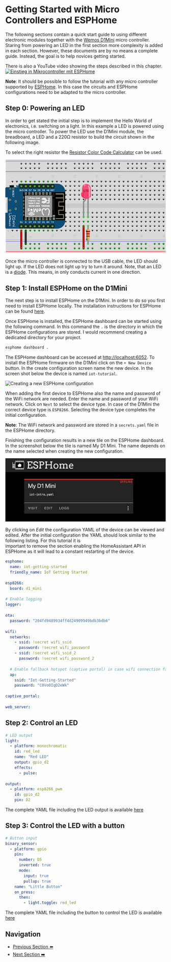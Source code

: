 # Getting Started with Micro Controllers and ESPHome

The following sections contain a quick start guide to using different
electronic modules together with the [Wemos D1Mini](https://www.wemos.cc/en/latest/d1/d1_mini.html)
micro controller. Staring from powering an LED in the first
section more complexity is added in each section. However, these documents
are by no means a complete guide. Instead, the goal is to help novices getting started.

There is also a YouTube video showing the steps described in this chapter.
[![Einstieg in Mikrocontroller mit ESPHome](https://img.youtube.com/vi/C-klK8bkEC8/hqdefault.jpg)](https://www.youtube.com/embed/C-klK8bkEC8)

**Note**: It should be possible to follow the tutorial with any micro controller
supported by [ESPHome](https://esphome.io). In this case the circuits and
ESPHome configurations need to be adapted to the micro controller.

## Step 0: Powering an LED

In order to get stated the initial step is to implement the Hello World of
electronics, i.e. switching on a light. In this example a LED is powered using
the micro controller. To power the LED use the D1Mini module, the breadboard,
a LED and a 220Ω resistor to build the circuit shown in the following image.

To select the right resistor the
[Resistor Color Code Calculator](https://resistorcolorcodecalc.com/) can be used.

![Powering a LED](./imgs/hello-led.png)

Once the micro controller is connected to the USB cable, the LED should light up.
If the LED does not light up try to turn it around. Note, that an LED is a
[diode](https://en.wikipedia.org/wiki/Diode). This means, in only conducts
current in one direction.

## Step 1: Install ESPHome on the D1Mini

The next step is to install ESPHome on the D1Mini. In order to do so you
first need to install ESPHome locally. The installation instructions
for ESPHome can be found [here](https://esphome.io/guides/installing_esphome).

Once ESPHome is installed, the ESPHome dashboard can be started using the
following command.
In this command the `.` is the directory in which the ESPHome configurations are
stored. I would recommend creating a dedicated directory for your project.

```zsh
esphome dashboard .
```

The ESPHome dashboard can be accessed at [http://localhost:6052](http://localhost:6052).
To install the ESPHome firmware on the D1Mini click on the `+ New Device` button.
In the create configuration screen name the new device.
In the screen shot below the device is named `iot-tutorial`.

![Creating a new ESPHome configuration](./imgs/esphome.png)

When adding the first device to ESPHome also the name and password of
the WiFi network are needed. Enter the name and password of your WiFi network.
Click on `Next` to select the device type. In case of the D1Mini the
correct device type is `ESP8266`. Selecting the device type completes
the initial configuration.

**Note**: The WiFi network and password are stored in a `secrets.yaml` file
in the ESPHome directory.

Finishing the configuration results in a new tile on the ESPHome dashboard.
In the screenshot below the tile is named My D1 Mini. The name depends on the
name selected when creating the new configuration.

![Devide tile on the ESPHome dashboard](./imgs/device-tile.png)

By clicking on _Edit_ the configuration YAML of the device can be
viewed and edited. After the initial configuration the YAML should
look similar to the following listing. For this tutorial it is  
important to remove the section enabling the HomeAssistant API
in ESPHome as it will lead to a constant restarting of the device.

```YAML
esphome:
  name: iot-getting-started
  friendly_name: IoT Getting Started

esp8266:
  board: d1_mini

# Enable logging
logger:

ota:
  password: "204fd9489934ff4d24909949bdb3bdb6"

wifi:
  networks:
    - ssid: !secret wifi_ssid
      password: !secret wifi_password
    - ssid: !secret wifi_ssid_2
      password: !secret wifi_password_2

  # Enable fallback hotspot (captive portal) in case wifi connection fails
  ap:
    ssid: "Iot-Getting-Started"
    password: "C0VoOIqD2eWk"

captive_portal:

web_server:
```

## Step 2: Control an LED

```yaml
# LED output
light:
  - platform: monochromatic
    id: red_led
    name: "Red LED"
    output: gpio_d2
    effects:
      - pulse:

output:
  - platform: esp8266_pwm
    id: gpio_d2
    pin: D2
```

The complete YAML file including the LED output is available [here](../src/iot-getting-started-02.yaml)

## Step 3: Control the LED with a button

```yaml
# Button input
binary_sensor:
  - platform: gpio
    pin:
      number: D5
      inverted: true
      mode:
        input: true
        pullup: true
    name: "Little Button"
    on_press:
      then:
        - light.toggle: red_led
```

The complete YAML file including the button to control the LED is available [here](../src/iot-getting-started-03.yaml)

## Navigation

- [Previous Section ⬅️](./10-overview.md)
- [Next Section ➡️](./30-iot.md)
